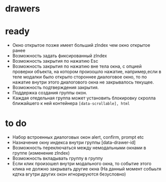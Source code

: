 # drawers

# ready
* Окно открытое позже имеет больший zIndex чем окно открытое ранее
* Возможность задать фиксированный zIndex
* Возможность закрытия по нажатию Esc
* Возможность закрытия по нажатию вне тела окна, с опцией проверки объекта, на котором произошло нажатие, например,если в теле модалки было открыто стороннее диалоговое окно, то по нажатие внутри этого диалогового окна не закрывалось текущее.
* Возможность подтверждения закрытия.
* Поддержка создания группы окон.
* Каждая отедельная группа может установить блокировку скролла ближайшего к ней контейнера `[data-scrollable], html`

# to do
* Набор встроенных диалоговых окон alert, confirm, prompt etc
* Назначение окну индекса внутри группы [data-drawer-id]
* Возможность переключаться между немодальными окнами в группе (изменение zIndex)
* Возможность вкладывать группу в группу
* Если клик произошел внутри модального окна, то событие этого клика не должно закрывать другие окна
(На данный момент собыьтя кдтка вгутри других окон игнорируются безусловно)